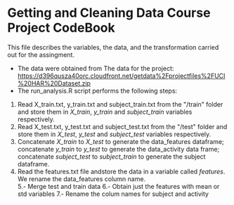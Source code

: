 Getting and Cleaning Data Course Project CodeBook
=================================================
This file describes the variables, the data, and the transformation carried out for the assingment.  
* The data were obtained from The data for the project:  
https://d396qusza40orc.cloudfront.net/getdata%2Fprojectfiles%2FUCI%20HAR%20Dataset.zip  
* The run_analysis.R script performs the following steps:   
 1. Read X_train.txt, y_train.txt and subject_train.txt from the "/train" folder and store them in *X_train*, *y_train* and *subject_train* variables respectively.           
 2. Read X_test.txt, y_test.txt and subject_test.txt from the "/test" folder and store them in *X_test*, *y_test* and *subject_test* variables respectively.  
 3. Concatenate *X_train* to *X_test* to generate the data_features dataframe; concatenate *y_train* to *y_test* to generate the data_activity data frame; concatenate *subject_test* to *subject_train* to generate the subject dataframe.  
 4. Read the features.txt file andstore the data in a variable called *features*. We rename the data_features column name.  
 5.- Merge test and train data
 6.- Obtain just the features with mean or std variables
 7.- Rename the colum names for subject and activity
 
